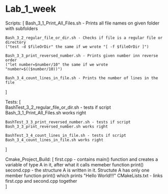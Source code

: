 # Lab_1_week

Scripts:
[
	Bash_3_1_Print_All_Files.sh - Prints all file names on given folder with subfolders

	Bash_3_2_regular_file_or_dir.sh - Checks if file is a regular file or directory 
	("test -d $fileOrDir" the same if we wrote "[ -f $fileOrDir ]")

	Bash_3_3_print_reversed_number.sh - Prints given number inn reverse order
	("let number=$number/10" the same if we wrote "number=$(($number/10))")

	Bash_3_4_count_lines_in_file.sh - Prints the number of lines in the file
]



Tests:
[	
	BashTest_3_2_regular_file_or_dir.sh - tests if script Bash_3_1_Print_All_Files.sh works right

	BashTest_3_3_print_reversed_number.sh - tests if script Bash_3_3_print_reversed_number.sh works right

	BashTest_3_4_count_lines_in_file.sh - tests if script Bash_3_4_count_lines_in_file.sh works right
] 


Cmake_Project_Build:
[
	first.cpp - contains main() function and creates a variable of type A in it, after what it calls memeber function print()
	second.cpp - the structure A is written in it. Structute A has only one member function print() which prints "Hello World!!!"
	CMakeLists.txt - links first.cpp and second.cpp together	
]
